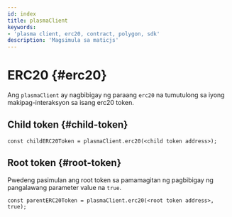 ```yaml
---
id: index
title: plasmaClient
keywords:
- 'plasma client, erc20, contract, polygon, sdk'
description: 'Magsimula sa maticjs'
---
```


# ERC20 {#erc20}

Ang `plasmaClient` ay nagbibigay ng paraang `erc20` na tumutulong sa iyong makipag-interaksyon sa isang erc20 token.

## Child token {#child-token}

```
const childERC20Token = plasmaClient.erc20(<child token address>);
```

## Root token {#root-token}

Pwedeng pasimulan ang root token sa pamamagitan ng pagbibigay ng pangalawang parameter value na `true`.

```
const parentERC20Token = plasmaClient.erc20(<root token address>, true);
```
